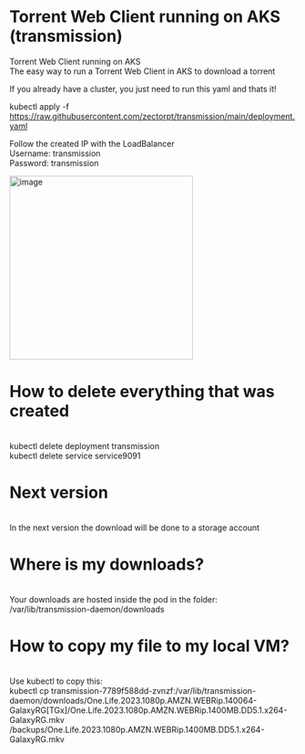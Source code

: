 # Torrent Web Client running on AKS (transmission)
Torrent Web Client running on AKS<br>
The easy way to run a Torrent Web Client in AKS to download a torrent


If you already have a cluster, you just need to run this yaml and thats it!

kubectl apply -f https://raw.githubusercontent.com/zectorpt/transmission/main/deployment.yaml

Follow the created IP with the LoadBalancer<br>
Username: transmission<br>
Password: transmission<br>

<img width="322" alt="image" src="https://user-images.githubusercontent.com/10439948/209942841-004383bf-ba0b-4af5-b36d-2302c812b4a3.png">

# How to delete everything that was created
<br>
kubectl delete deployment transmission<br>
kubectl delete service service9091<br>

# Next version
<br>
In the next version the download will be done to a storage account

# Where is my downloads?
<br>
Your downloads are hosted inside the pod in the folder: /var/lib/transmission-daemon/downloads

# How to copy my file to my local VM?
<br>
Use kubectl to copy this:<br>
kubectl cp transmission-7789f588dd-zvnzf:/var/lib/transmission-daemon/downloads/One.Life.2023.1080p.AMZN.WEBRip.140064-GalaxyRG[TGx]/One.Life.2023.1080p.AMZN.WEBRip.1400MB.DD5.1.x264-GalaxyRG.mkv /backups/One.Life.2023.1080p.AMZN.WEBRip.1400MB.DD5.1.x264-GalaxyRG.mkv
